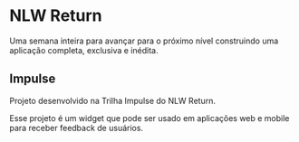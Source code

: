 # NLW Return
Uma semana inteira para avançar para o próximo nível construindo uma aplicação completa, exclusiva e inédita.
## Impulse
Projeto desenvolvido na Trilha Impulse do NLW Return.

Esse projeto é um widget que pode ser usado em aplicações web e mobile para receber feedback de usuários.